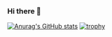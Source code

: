 ### Hi there 👋

<!--
**jstzzyt/jstzzyt** is a ✨ _special_ ✨ repository because its `README.md` (this file) appears on your GitHub profile.

Here are some ideas to get you started:

- 🔭 I’m currently working on ...
- 🌱 I’m currently learning ...
- 👯 I’m looking to collaborate on ...
- 🤔 I’m looking for help with ...
- 💬 Ask me about ...
- 📫 How to reach me: ...
- 😄 Pronouns: ...
- ⚡ Fun fact: ...
-->
[![Anurag's GitHub stats](https://github-readme-stats.vercel.app/api?username=az-123-none&theme=dracula)](https://github.com/anuraghazra/github-readme-stats)
[![trophy](https://github-profile-trophy.vercel.app/?username=az-123-none&theme=onedark&column=3&no-bg=true&no-frame=true)](https://github.com/ryo-ma/github-profile-trophy)

